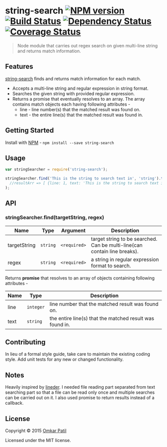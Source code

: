 # string-search [![NPM version][npm-image]][npm-url] [![Build Status][travis-image]][travis-url] [![Dependency Status][daviddm-image]][daviddm-url] [![Coverage Status][coveralls-image]][coveralls-url]
> Node module that carries out regex search on given multi-line string and returns match information.

## Features
[string-search](https://github.com/ospatil/string-search) finds and returns match information for each match.
- Accepts a multi-line string and regular expression in string format. 
- Searches the given string with provided regular expression.
- Returns a promise that eventually resolves to an array. The array contains match objects each having following attributes - 
  - line - line number(s) that the matched result was found on.
  - text - the entire line(s) that the matched result was found in.

## Getting Started
Install with [NPM](https://www.npmjs.com) - `npm install --save string-search`

## Usage
```js
var stringSearcher = require('string-search');

stringSearcher.find('This is the string to search text in', 'string').then(function(resultArr) {
  //resultArr => [ {line: 1, text: 'This is the string to search text in'} ]
);
```

## API
### stringSearcher.find(targetString, regex)

Name         | Type           | Argument     | Description
-------------|----------------|--------------|------------
targetString | `string`       | `<required>` | target string to be searched. Can be multi-line(can contain line breaks).
regex        | `string`       | `<required>` | a string in regular expression format to search.

Returns **promise** that resolves to an array of objects containing following attributes -

Name | Type      | Description
-----|-----------| ------------
line | `integer` | line number that the matched result was found on.
text | `string`  | the entire line(s) that the matched result was found in.

## Contributing
In lieu of a formal style guide, take care to maintain the existing coding style. Add unit tests for any new or changed functionality.

## Notes
Heavily inspired by [lineder](https://github.com/jasonbellamy/lineder). I needed file reading part separated from text searching part 
so that a file can be read only once and multiple searches can be carried out on it. I also used promise to return results instead of a callback.

## License
Copyright © 2015 [Omkar Patil](https://github.com/ospatil)

Licensed under the MIT license.

[npm-image]: https://badge.fury.io/js/string-search.svg?style=flat-square
[npm-url]: https://npmjs.org/ospatil/string-search
[travis-image]: https://travis-ci.org/ospatil/string-search.svg?branch=master&style=flat-square
[travis-url]: https://travis-ci.org/ospatil/string-search
[daviddm-image]: https://david-dm.org/ospatil/string-search.svg?theme=shields.io&style=flat-square
[daviddm-url]: https://david-dm.org/ospatil/string-search
[coveralls-image]: https://img.shields.io/coveralls/ospatil/string-search.svg?style=flat-square
[coveralls-url]: https://coveralls.io/github/ospatil/string-search?branch=master
